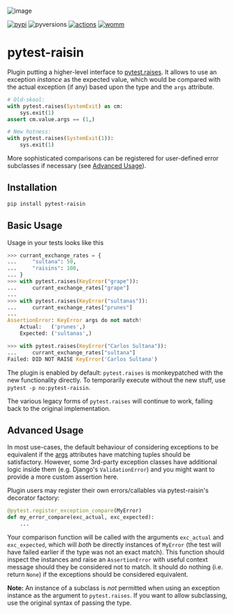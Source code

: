 ![image](https://user-images.githubusercontent.com/6615374/50065259-46af2780-017b-11e9-8af3-38f340f11df1.png)

[![pypi](https://img.shields.io/pypi/v/pytest-raisin.svg)](https://pypi.org/project/pytest-raisin/)
![pyversions](https://img.shields.io/pypi/pyversions/pytest-raisin.svg)
[![actions](https://github.com/wimglenn/pytest-raisin/actions/workflows/tests.yml/badge.svg)](https://github.com/wimglenn/pytest-raisin/actions/workflows/tests.yml/)
[![womm](https://cdn.rawgit.com/nikku/works-on-my-machine/v0.2.0/badge.svg)](https://github.com/nikku/works-on-my-machine)

# pytest-raisin

Plugin putting a higher-level interface to
[pytest.raises](https://docs.pytest.org/en/latest/assert.html#assertions-about-expected-exceptions).
It allows to use an exception *instance* as the expected value, which
would be compared with the actual exception (if any) based upon the type
and the `args` attribute.

``` python
# Old-skool:
with pytest.raises(SystemExit) as cm:
    sys.exit(1)
assert cm.value.args == (1,)

# New hotness:
with pytest.raises(SystemExit(1)):
    sys.exit(1)
```

More sophisticated comparisons can be registered for user-defined error
subclasses if necessary (see [Advanced Usage](#advanced-usage)).

## Installation

``` bash
pip install pytest-raisin
```

## Basic Usage

Usage in your tests looks like this

``` python
>>> currant_exchange_rates = {
...     "sultana": 50,
...     "raisins": 100,
... }
>>> with pytest.raises(KeyError("grape")):
...     currant_exchange_rates["grape"]
...
>>> with pytest.raises(KeyError("sultanas")):
...     currant_exchange_rates["prunes"]
...
AssertionError: KeyError args do not match!
    Actual:   ('prunes',)
    Expected: ('sultanas',)

>>> with pytest.raises(KeyError("Carlos Sultana")):
...     currant_exchange_rates["sultana"]
Failed: DID NOT RAISE KeyError('Carlos Sultana')
```

The plugin is enabled by default: `pytest.raises` is monkeypatched with
the new functionality directly. To temporarily execute without the new
stuff, use `pytest -p no:pytest-raisin`.

The various legacy forms of `pytest.raises` will continue to work,
falling back to the original implementation.

## Advanced Usage

In most use-cases, the default behaviour of considering exceptions to be
equivalent if the [args](https://docs.python.org/3/library/exceptions.html#BaseException.args) attributes have matching tuples
should be satisfactory. However, some 3rd-party exception classes have
additional logic inside them (e.g. Django\'s `ValidationError`) and you
might want to provide a more custom assertion here.

Plugin users may register their own errors/callables via
pytest-raisin\'s decorator factory:

``` python
@pytest.register_exception_compare(MyError)
def my_error_compare(exc_actual, exc_expected):
    ...
```

Your comparison function will be called with the arguments `exc_actual`
and `exc_expected`, which will *both* be directly instances of `MyError`
(the test will have failed earlier if the type was not an exact match).
This function should inspect the instances and raise an `AssertionError`
with useful context message should they be considered not to match. It
should do nothing (i.e. return `None`) if the exceptions should be
considered equivalent.

**Note:** An instance of a subclass is *not* permitted when using an
exception instance as the argument to `pytest.raises`. If you want to
allow subclassing, use the original syntax of passing the type.

